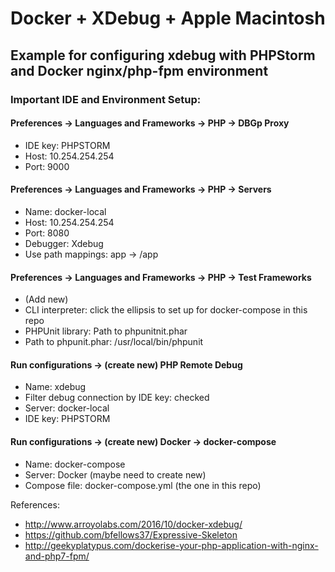 # Docker + XDebug + Apple Macintosh
## Example for configuring xdebug with PHPStorm and Docker nginx/php-fpm environment
### Important IDE and Environment Setup:

#### Preferences -> Languages and Frameworks -> PHP -> DBGp Proxy
- IDE key: PHPSTORM
- Host: 10.254.254.254
- Port: 9000

#### Preferences -> Languages and Frameworks -> PHP -> Servers
- Name: docker-local
- Host: 10.254.254.254
- Port: 8080
- Debugger: Xdebug
- Use path mappings: app -> /app

#### Preferences -> Languages and Frameworks -> PHP -> Test Frameworks
- (Add new)
- CLI interpreter: click the ellipsis to set up for docker-compose in this repo
- PHPUnit library: Path to phpunitnit.phar
- Path to phpunit.phar: /usr/local/bin/phpunit

#### Run configurations -> (create new) PHP Remote Debug
- Name: xdebug
- Filter debug connection by IDE key: checked
- Server: docker-local
- IDE key: PHPSTORM

#### Run configurations -> (create new) Docker -> docker-compose
- Name: docker-compose
- Server: Docker (maybe need to create new)
- Compose file: docker-compose.yml (the one in this repo)

References:
- http://www.arroyolabs.com/2016/10/docker-xdebug/
- https://github.com/bfellows37/Expressive-Skeleton
- http://geekyplatypus.com/dockerise-your-php-application-with-nginx-and-php7-fpm/

